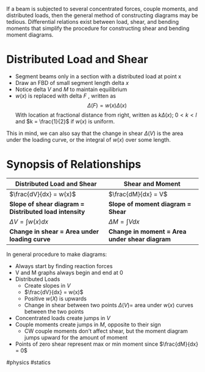 If a beam is subjected to several concentrated forces, couple moments, and distributed loads, then the general method of constructing diagrams may be tedious. 
Differential relations exist between load, shear, and bending moments that simplify the procedure for constructing shear and bending moment diagrams. 

# Distributed Load and Shear

- Segment beams only in a section with a distributed load at point x
- Draw an FBD of small segment length delta $x$
- Notice delta $V$ and $M$ to maintain equilibrium
- $w(x)$ is replaced with delta $F$ , written as 
$$\Delta(F) = w(x) \Delta(x)$$
With location at fractional distance from right, written as $k\Delta(x)$; $0 < k < l$ and $k = \frac{1}{2}$ if $w(x)$ is uniform. 

This in mind, we can also say that the change in shear $\Delta(V)$ is the area under the loading curve, or the integral of $w(x)$ over some length. 


# Synopsis of Relationships

| Distributed Load and Shear | Shear and Moment |
|---------------------------|------------------|
| $\frac{dV}{dx} = w(x)$    | $\frac{dM}{dx} = V$ |
| **Slope of shear diagram = Distributed load intensity** | **Slope of moment diagram = Shear** |
| $\Delta V = \int w(x) dx$ | $\Delta M = \int V dx$ |
| **Change in shear = Area under loading curve** | **Change in moment = Area under shear diagram** |


In general procedure to make diagrams:
- Always start by finding reaction forces
- V and M graphs always begin and end at 0
- Distributed Loads
	- Create slopes in $V$
	- $\frac{dV}{dx} = w(x)$
	- Positive $w(X)$ is upwards
	- Change in shear between two points $\Delta(V) =$ area under $w(x)$ curves between the two points
- Concentrated loads create jumps in $V$
- Couple moments create jumps in $M$, opposite to their sign
	- CW couple moments don't affect shear, but the moment diagram jumps upward for the amount of moment
- Points of zero shear represent max or min moment since $\frac{dM}{dx} = 0$

#physics #statics 
